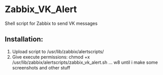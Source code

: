 # Zabbix_VK_Alert
Shell script for Zabbix to send VK messages

## Installation:
1. Upload script to /usr/lib/zabbix/alertscripts/
2. Give execute permissions: chmod +x /usr/lib/zabbix/alertscripts/zabbix_vk_alert.sh
...
w8 until i make some screenshots and other stuff

